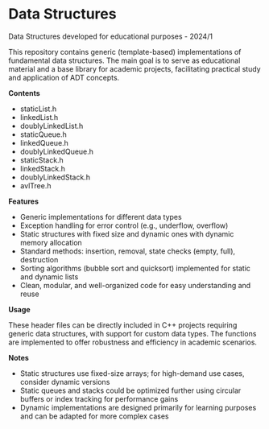 # Data Structures
Data Structures developed for educational purposes - 2024/1

This repository contains generic (template-based) implementations of fundamental data structures.
The main goal is to serve as educational material and a base library for academic projects, facilitating practical study and application of ADT concepts.

**Contents**
- staticList.h
- linkedList.h
- doublyLinkedList.h
- staticQueue.h
- linkedQueue.h
- doublyLinkedQueue.h
- staticStack.h
- linkedStack.h
- doublyLinkedStack.h
- avlTree.h
  
**Features**
- Generic implementations for different data types
- Exception handling for error control (e.g., underflow, overflow)
- Static structures with fixed size and dynamic ones with dynamic memory allocation
- Standard methods: insertion, removal, state checks (empty, full), destruction
- Sorting algorithms (bubble sort and quicksort) implemented for static and dynamic lists
- Clean, modular, and well-organized code for easy understanding and reuse

**Usage**

These header files can be directly included in C++ projects requiring generic data structures, with support for custom data types. The functions are implemented to offer robustness and efficiency in academic scenarios.

**Notes**
- Static structures use fixed-size arrays; for high-demand use cases, consider dynamic versions
- Static queues and stacks could be optimized further using circular buffers or index tracking for performance gains
- Dynamic implementations are designed primarily for learning purposes and can be adapted for more complex cases
